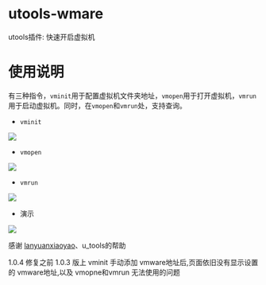 # utools-wmare
utools插件: 快速开启虚拟机

# 使用说明
有三种指令，`vminit`用于配置虚拟机文件夹地址，`vmopen`用于打开虚拟机，`vmrun`用于启动虚拟机。同时，在`vmopen`和`vmrun`处，支持查询。

* `vminit`

![](http://img.xzaslxr.xyz/20210810211237.png)

* `vmopen`

![](http://img.xzaslxr.xyz/20210810211247.png)


* `vmrun`

![](http://img.xzaslxr.xyz/20210810211253.png)

* 演示

![](http://img.xzaslxr.xyz/20210810211312.gif)



感谢 [lanyuanxiaoyao](https://yuanliao.info/u/lanyuanxiaoyao)、u_tools的帮助

1.0.4 修复之前 1.0.3 版上 vminit 手动添加 vmware地址后,页面依旧没有显示设置的 vmware地址,以及 vmopne和vmrun 无法使用的问题